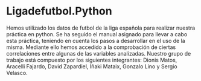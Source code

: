 # Ligadefutbol.Python
Hemos utilizado los datos de futbol de la liga española para realizar nuestra práctica en python.
Se ha seguido el manual asignado para llevar a cabo esta práctica, teniendo en cuenta los pasos a desarrollar en el uso de la misma. Mediante ello hemos accedido a la comprobación de ciertas correlaciones entre algunas de las variables analizadas. 
Nuestro grupo de trabajo está compuesto por los siguientes integrantes:
Dionis Matos, Aracelli Fajardo, David Zapardiel, Iñaki Mataix, Gonzalo Lino y Sergio Velasco.
